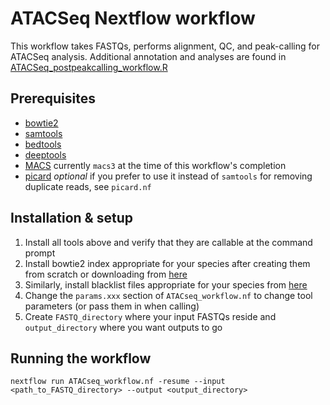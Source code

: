 # ATACSeq Nextflow workflow

This workflow takes FASTQs, performs alignment, QC, and peak-calling for ATACSeq analysis. Additional annotation
and analyses are found in [ATACSeq_postpeakcalling_workflow.R](https://github.com/ptvan/workflows/blob/master/R/ATACSeq_postpeakcalling_workflow.R)

## Prerequisites

- [bowtie2](https://github.com/BenLangmead/bowtie2)
- [samtools](https://www.htslib.org)
- [bedtools](https://bedtools.readthedocs.io/en/latest/)
- [deeptools](https://deeptools.readthedocs.io/en/latest/)
- [MACS](https://github.com/macs3-project/MACS) currently `macs3` at the time of this workflow's completion
- [picard](https://broadinstitute.github.io/picard/) _optional_ if you prefer to use it instead of `samtools` for removing duplicate reads, see `picard.nf`

## Installation & setup

1. Install all tools above and verify that they are callable at the command prompt
2. Install bowtie2 index appropriate for your species after creating them from scratch or downloading from [here](https://benlangmead.github.io/aws-indexes/bowtie)  
3. Similarly, install blacklist files appropriate for your species from [here](https://github.com/Boyle-Lab/Blacklist)
4. Change the `params.xxx` section of `ATACseq_workflow.nf` to change tool parameters (or pass them in when calling)
5. Create `FASTQ_directory` where your input FASTQs reside and `output_directory` where you want outputs to go

## Running the workflow

`nextflow run ATACseq_workflow.nf -resume --input <path_to_FASTQ_directory> --output <output_directory>`